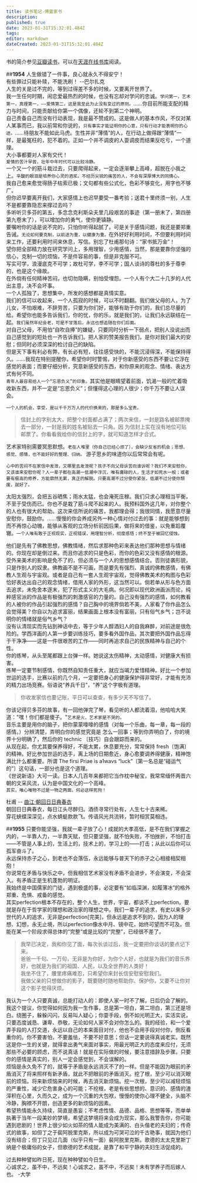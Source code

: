 ```yaml
---
title: 读书笔记-傅雷家书
description: 
published: true
date: 2023-01-31T15:32:01.484Z
tags: 
editor: markdown
dateCreated: 2023-01-31T15:32:01.484Z
---
```


书的简介参见[豆瓣读书](http://book.douban.com/subject/1181690/)，可以在[天涯在线书库](http://www.tianyabook.com/xiandai/fuleijiashu/index.htm)阅读。

##__1954__
人生做错了一件事，良心就永久不得安宁！  
有些罪过只能补赎，不能洗刷！  --巴尔扎克  
人生的关是过不完的，等到过得差不多的时候，又要离开世界了。  
我一生任何时期，闹恋爱最热烈的时候，也没有忘却对学问的忠诚。`学问第一，艺术第一，真理第一，——爱情第二，这是我至此为止没有变过的原则。`……你目前所能支配的精力与时间，只能贡献给你第一个偶像，还轮不到第二个神明。  
自己责备自己而没有行动表现，我是最不赞成的。这是做人的基本作风，不仅对某人某事而已，我以前常和你说的，`只有事实才能证明你的心意，只有行动才能表明你的心迹。`……待朋友不能如此马虎。生性并非“薄情”的人，在行动上做得跟“薄情”一样，是最冤枉的，犯不着的。正如一个并不调皮的人耍调皮而结果反吃亏，一个道理。  
大小事都要对人家有交代！   
`爱情的苦汁早尝，壮年中年时代可以比较冷静。`  
一个又一个的筋斗栽过去，只要爬得起来，一定会逐渐攀上高峰，超脱在小我之上。`辛酸的眼泪是培养你心灵的酒浆。不经历尖锐的痛苦的人，不会有深厚博大的同情心。`  
我自己愈来愈觉得肠子枯索已极；文句都有些公式化，色彩不够变化，用字也不够广。  
但你迟早要离开我们，大家感情上也迟早要受一番考验；送君十里终须一别，人生不是都要靠隐忍来撑过去吗？  
多听听贝多芬的第五，多念念克利斯朵夫里几段艰苦的事迹（第一册末了，第四册第九卷末了），可以增加你的勇气，使你更镇静。  
要嘱咐你的话是说不完的，只怕你听得起腻了。可是关于感情问题，我还是要郑重告诫。`无论如何要克制，以前途为重，以健康为重。`在外好好利用时间，不但要利用时间来工作，还要利用时间来休息，写信。别忘了杜甫那句诗：“家书抵万金”！  
望你把全部精力放在研究学问上，多用理智，少用感情，当然，那是要靠你坚强的信心，克制一切的烦恼，不是件容易的事，但是非克服不可。  
写实可学，浪漫底克不可学；故杜可学，李不可学；国人谈诗的尊杜的多于尊李的，也是这个缘故。  
在外倘有任何精神苦闷，也切勿隐瞒，别怕受埋怨。一个人有个大二十几岁的人代出主意，决不会坏事。  
一个人孤独了，思想集中，所发的感想都是真情实意。  
我们的信可以收起来，一个人孤寂的时候，可以不时翻翻。我们做父母的人，为了儿女，不怕艰难，不辞劳苦，只要为你们好，能够有助于你们的，我们总尽量的给。希望你也能多告诉我们，你的忧，你的乐，就是我们的，让我们永远联结在一起。`我们虽然年纪会老，可是不甘落后，永远也想追随在你们后面。`  
对自己父母，不用怕“自吹自捧”的嫌疑，只要同时分析一下弱点，把别人没说出而自己感觉到的短处也一齐告诉我们。把人家的赞美报告我们，是你对我们最大的安慰；但同时必须深深的检讨自己的缺陷。  
但是天下事有利必有弊，有长必有短，往往感受快的，不能沉浸得深，不能保持得久。……我现在特别提醒你，希望你时时警惕，对于你新感受的东西不要让它浮在感觉的表面；而要仔细分析，究意新感受的东西，和你原来的观念、情绪、表达方式有何不同。      
`青年人最容易给人一个“忘恩负义”的印象。`其实他是眼睛望着前面，饥渴一般的忙着吸收新东西，并不一定是“忘恩负义”；但懂得这心理的人很少；你千万不要让人误会。  

`一个人的机会，享受，是以千千万万人的代价换来的，那是多么宝贵。`    
>信封上的字别太大，把整个封面都占满了；两次来信，一封是路名被邮票掩去一部分，一封是我的姓名被贴去一只角。因
为信封上实在没有地位可贴邮票了。你看看我给你的信封上的字，就可知道怎样才合式。  

艺术家特别需要冥思默想。`老在人堆里（你自己已经心烦了），会缺少反省的机会；思想、感觉、感情，也不能好好的整理、归纳。`
游子思乡的味道你以后常常会有呢。    

`心中的苦闷不在家信中发泄，又哪里去发泄呢？孩子不向父母诉苦向谁诉呢？我们不来安慰你，又该谁来安慰你呢？人一辈子都在高潮一低潮中浮沉，唯有庸碌的人，生活才如死水一般；或者要有极高的修养，方能廓然无累，真正的解脱。只要高潮不过分使你紧张，低潮不过分使你颓废，就好了。`

太阳太强烈，会把五谷晒焦；雨水太猛，也会淹死庄稼。我们只求心理相当平衡，不至于受伤而已。你也不是栽了筋斗爬不起来的人。我预料国外这几年，对你整个的人也有很大的帮助。这次来信所说的痛苦，我都理会得；我很同情，我愿意尽量安慰你，鼓励你。……慢慢的你会养成另外一种心情对付过去的事：就是能够想到而不再惊心动魄，能够从客观的立场分析前因后果，做将来的借鉴，以免重蹈覆辙。`一个人唯有敢于正视现实，正视错误，用理智分析，彻度感悟；终不至于被回忆侵蚀。`  

他们是先有了佛教思想，佛教情绪，然后求那种色彩来表达他们那种思想与情绪的。你现在却是倒过来。而且你追求的只是色彩，而你的色彩又没有感情的根源。受外来美术的影响是免不了的，但必须与一个人的思想感情结合。否则徒袭形貌，只是作别人的奴隶。佛教画不是不可画，而是要先有强烈、真诚的佛教感情，有佛教人生观与宇宙观。或者是自己有一套人生观宇宙观，觉得佛教美术的构图与色彩恰好表达出自己的观念情绪，借用人家的外形，这当然可以。倘若单从形与色方面去追求，未免舍本逐末，犯了形式主义的大毛病。何况即以现代欧洲画派而论，纯粹感官派的作品是有极强烈的刺激感官的力量的。自己没有强烈的感情，如何教看的人被你的作品引起强烈的感情？自己胸中的境界倘若不美，人家看了你作品怎么会觉得美？你自以为追求富丽，结果画面上根本没有富丽，只有俗气乡气；岂不说明你的情绪就是俗气乡气？  
没有认清现实而先钻到神话中去，等于少年人醇酒妇人的自我麻醉，对前途是很危险的。学西洋画的人第一步要训练技巧，要多看外国作品，其次要把外国作品忘得于干净净——这是一件很艰苦的工作——同时再追求自己的民族精神与自己的个性。  
你的练琴，从头至尾都跟上台弹一样。她说这太伤精神，太动感情，对健康大有损害。  
练琴一定要节制感情，你既然自知责任重大，就应当竭力爱惜精神。好比一个参加世运的选手，比赛以前的几个月，一定要把身心的健康保护得非常好，才能有充沛的精力出场竞赛。俗语说“养兵千日”，“养”这个字极有道理。  
>你收发家信也要记账，平日可以查查，有多少天不写信了。  

你该记得贝多芬的故事，有一回他弹完了琴，看见听的人都流着泪，他哈哈大笑道："嘿！你们都是傻子。"`艺术是火，艺术家是不哭的。`  
音乐主要是用你的脑子，把你蒙蒙嚎嚎的感情（对每一个乐曲，每一章，每一段的感情。）分辨清楚，弄明白你的感觉究竟是
怎么一回事；等到你弄明白了，你的境界十分明确了，然后你的 technic 〔技巧〕自会跟踪而来的。  
从现在起，你尤其要保养得好，不能太累，休息要充分，常常保持 fresh〔饱满〕的精神。好比参加世运的选手，离上场的日期愈近，身心愈要调养得健康，精神饱满比什么都重要。所谓 The firsi Priae is a1wavs “luck”〔第一名总是“碰运气的”〕这句话，一部分也是这个道理。  
《世说新语》大可一读。日本人几百年来都把它当作枕中秘宝，我常常缅怀两晋六朝的文采风流，认为是中国文化的一个高峰。    
`其实，唯心唯物不过是一物之两面，何必这样死拘！`  


杜甫 -- [曲江·朝回日日典春衣](http://blog.sina.com.cn/s/blog_4b4b52fb0100dk5b.html)  
朝回日日典春衣，每日江头尽醉归。酒债寻常行处有，人生七十古来稀。  
穿花蛱蝶深深见，点水蜻蜓款款飞。传语风光共流转，暂时相赏莫相违。


##__1955__
只要你能坚强，我就一辈子放了心！成就的大孝高低，是不在我们掌握之内的，一半靠人力，一半靠天赋，但只要坚强，就不怕失败，不怕挫折，不怕打击——不管是人事上的，生活上的，技术上的，学习上的——打击；从此以后你可以孤军奋斗了。  
永远保持赤子之心，到老也不会落伍，永远能够与普天下的赤子之心相接相契相抱！  
你说常在矛盾与快乐之中，但我相信艺术家没有矛盾不会进步，不会演变，不会深入。有矛盾正是生机蓬勃的明证。  
我始终是中国儒家的门徒，遇到极盛的事，必定要有“如临深渊，如履薄冰”的格外郑重、危惧、戒备的感觉。  
其实perfection根本不存在的，整个人生，世界，宇宙，都谈不上perfection。要就是存在于哲学家的理想和政治家的理想之中。我们一辈子的追求，有史以来多少世代的人的追求，无非是perfection[完美]，但永远是追求不到的，因为人的理想、幻想，永无止境，所以perfection像水中月、镜中花，始终可望而不可及。但能在某一个阶段求得总体的“完整”或是比较的“完整”，已经很不差了。  

>我早已决定，我和你见了面，每次长谈过后，我一定要把你谈话的要点记下来。  
>爸爸一千句、一万句，无非是为你好，为你个人好，也就是为我们的音乐界好，也就是为我们的祖国、人民，以及全世界的人类好！  
>我坐不住了，腰里疼痛难忍，只希望你来封长信安慰安慰我们。  
>我做父亲的只想做你的影子，既要随时随地帮助你、保护你，又要不让你对这个影子觉得厌烦。  

我认为一个人只要真诚，总能打动人的：即使人家一时不了解，日后仍会了解的。我这个提议，你觉得如何因为我一生作事，总是第一坦白，第二坦白，第三还是坦白。绕圈子，躲躲闪闪，反易叫人疑心；你耍手段，倒不如光明正大，实活实说，只要态度诚恳、谦卑、恭敬，无论如何人家不会对你怎么的。我的经验，和一个爱弄手段的人打交道，永远以自己的本来面目对付，他也不会用手段对付你，倒反看重你的。你不要害怕，不要羞怯，不要不好意思；但话一定要说得真诚老实。既然这是你一生的关键，就得拿出勇气来面对事实，用最光明正大的态度来应付，无须那些不必要的顾虑，而不说真话！就是在实际做的时候，要注意措辞及步骤。只要你的感情是真实的，别人一定会感觉到，不会误解的。  
烦恼是永久免不了的，就等于矛盾是永远消灭不了的一样。但是不能因为眼前的矛盾消灭了将来照样有新矛盾，就此不把眼前的矛盾消灭。挖了根，至少可以消灭眼前的烦恼。将来新烦恼来的时候，再去消灭新烦恼。挖一次根，至少可以减轻烦恼的严重性，减少它危害身心的可能；不挖根，老是有些思想的、意识的、感情的渣滓积在心里，久而久之，成为一个沉重的大包袱，慢慢的使你心理不健全，头脑不冷静，胸襟不开朗，创造更多的新烦恼的因素。  
希望热情能永久持续，简直是愚妄；不考虑性情、品德、品格、思想等等，而单单执著于当年一段美妙的梦境，希望这梦境将来会成为现实，那么我警告你，你可能遇到悲剧的！世界上很少如火如茶的情人能成为美满的、白头偕老的夫妇的；传奇式的故事，如但丁之于裴阿脱里克斯，所以成为可哭可泣的千古艳事，就因为他们没有结合；但丁只见过几面（似乎只有一面）裴阿脱里克斯。歌德的太太克里斯丁纳是个极庸俗的女子，但歌德的艺术成就，是靠了和平宁静的夫妇生活促成的。  



过去种种譬如昨日死，现在种种譬如今日生。  
心诚求之，虽不中，不远矣！心诚求之，虽不中，不远矣！未有学养子而后嫁人也。 -大学